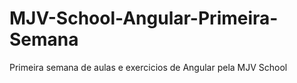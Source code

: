 # MJV-School-Angular-Primeira-Semana
Primeira semana de aulas e exercicios de Angular pela MJV School
